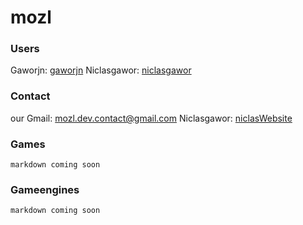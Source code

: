 # mozl
### Users
Gaworjn: [gaworjn](https://github.com/gaworjn)
Niclasgawor: [niclasgawor](https://github.com/niclasGawor)

### Contact
our Gmail: mozl.dev.contact@gmail.com
Niclasgawor: [niclasWebsite](https://niclasgawor.github.io/)

### Games
```markdown coming soon ```

### Gameengines
```markdown coming soon ```
